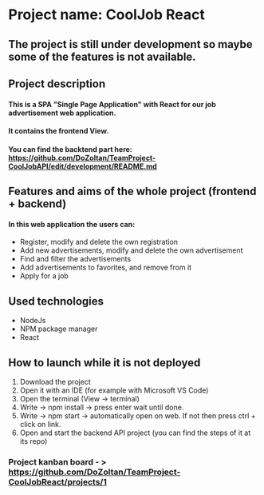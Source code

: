 # Project name: CoolJob React

## The project is still under development so maybe some of the features is not available.

## Project description
#### This is a SPA "Single Page Application" with React for our job advertisement web application.
#### It contains the frontend View.
#### You can find the backtend part here: https://github.com/DoZoltan/TeamProject-CoolJobAPI/edit/development/README.md

## Features and aims of the whole project (frontend + backend)
#### In this web application the users can:
- Register, modify and delete the own registration
- Add new advertisements, modify and delete the own advertisement
- Find and filter the advertisements
- Add advertisements to favorites, and remove from it
- Apply for a job

## Used technologies
- NodeJs
- NPM package manager
- React

## How to launch while it is not deployed
1. Download the project
2. Open it with an IDE (for example with Microsoft VS Code)
3. Open the terminal (View -> terminal)
4. Write -> npm install -> press enter wait until done.
5. Write -> npm start -> automatically open on web. If not then press ctrl + click on link. 
6. Open and start the backend API project (you can find the steps of it at its repo)


### Project kanban board - > https://github.com/DoZoltan/TeamProject-CoolJobReact/projects/1
